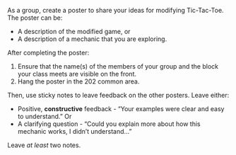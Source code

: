 As a group, create a poster to share your ideas for modifying Tic-Tac-Toe. The poster can be:

* A description of the modified game, or
* A description of a mechanic that you are exploring.

After completing the poster:

1. Ensure that the name(s) of the members of your group and the block your class meets are visible on the front.
1. Hang the poster in the 202 common area.

Then, use sticky notes to leave feedback on the other posters. Leave either:

* Positive, **constructive** feedback - “Your examples were clear and easy to understand.” Or
* A clarifying question - “Could you explain more about how this mechanic works, I didn’t understand…”

Leave _at least_ two notes.

